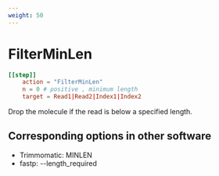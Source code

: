 ```yaml
---
weight: 50
---
```


# FilterMinLen


```toml
[[step]]
    action = "FilterMinLen"
    n = 0 # positive , minimum length
    target = Read1|Read2|Index1|Index2
```

Drop the molecule if the read is below a specified length.


## Corresponding options in other software

-  Trimmomatic: MINLEN
- fastp: --length_required

